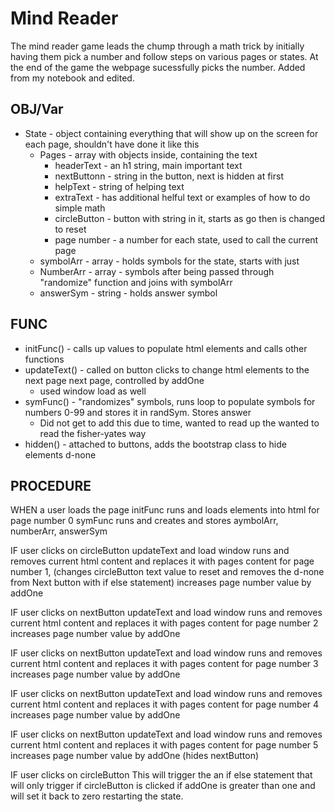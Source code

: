 # Mind Reader
The mind reader game leads the chump through a math trick by initially having them pick a number and follow steps on various pages or states. At the end of the game the webpage sucessfully picks the number. Added from my notebook and edited.

## OBJ/Var
- State - object containing everything that will show up on the screen for each page, shouldn't have done it like this
    - Pages - array with objects inside, containing the text
        * headerText - an h1 string, main important text
        * nextButtonn - string in the button, next is hidden at first
        * helpText - string of helping text
        * extraText - has additional helful text or examples of how to do simple math
        * circleButton - button with string in it, starts as go then is changed to reset
        * page number - a number for each state, used to call the current page
    - symbolArr - array - holds symbols for the state, starts with just 
    - NumberArr - array - symbols after being passed through "randomize" function and joins with symbolArr
    - answerSym - string - holds answer symbol

## FUNC
* initFunc() - calls up values to populate html elements and calls other functions
* updateText() - called on button clicks to change html elements to the next page next page, controlled by addOne
    * used window load as well
* symFunc() - "randomizes" symbols, runs loop to populate symbols for numbers 0-99 and stores it in randSym. Stores answer
    * Did not get to add this due to time, wanted to read up the wanted to read the fisher-yates way
* hidden() - attached to buttons, adds the bootstrap class to hide elements d-none 

## PROCEDURE

WHEN a user loads the page
    initFunc runs and loads elements into html for page number 0
    symFunc runs and creates and stores aymbolArr, numberArr, answerSym

IF user clicks on circleButton
    updateText and load window runs and removes current html content and replaces it with pages content for page number 1,
    (changes circleButton text value to reset and removes the d-none from Next button with if else statement)
    increases page number value by addOne

IF user clicks on nextButton
    updateText and load window runs and removes current html content and replaces it with pages content for page number 2
    increases page number value by addOne

IF user clicks on nextButton
    updateText and load window runs and removes current html content and replaces it with pages content for page number 3
    increases page number value by addOne

IF user clicks on nextButton
    updateText and load window runs and removes current html content and replaces it with pages content for page number 4
    increases page number value by addOne
    

IF user clicks on nextButton
    updateText and load window runs and removes current html content and replaces it with pages content for page number 5
    increases page number value by addOne
    (hides nextButton)

IF user clicks on circleButton
    This will trigger the an if else statement that will only trigger if circleButton is clicked if addOne is greater than one and will set it back to zero restarting the state.